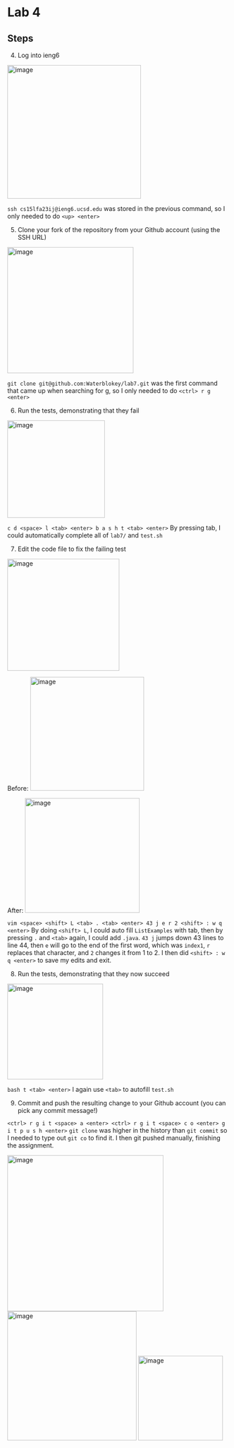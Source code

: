 # Lab 4

## Steps
4. Log into ieng6

<img width="303" alt="image" src="https://github.com/Waterblokey/cse15l-lab-reports/assets/118576768/d9da77e2-e03c-4630-9dd1-715f4c37ea29">

`ssh cs15lfa23ij@ieng6.ucsd.edu` was stored in the previous command, so I only needed to do `<up> <enter> `

5. Clone your fork of the repository from your Github account (using the SSH URL)
<img width="286" alt="image" src="https://github.com/Waterblokey/cse15l-lab-reports/assets/118576768/c1a60b90-4341-4c2b-b16d-3bba43654544">

`git clone git@github.com:Waterblokey/lab7.git` was the first command that came up when searching for g, so I only needed to do `<ctrl> r g <enter>`


6. Run the tests, demonstrating that they fail
<img width="221" alt="image" src="https://github.com/Waterblokey/cse15l-lab-reports/assets/118576768/d3416c20-8e09-4aa8-af7a-88ce14a79ad6">

`c d <space> l <tab> <enter> b a s h t <tab> <enter>` By pressing tab, I could automatically complete all of `lab7/` and `test.sh`

7. Edit the code file to fix the failing test
<img width="254" alt="image" src="https://github.com/Waterblokey/cse15l-lab-reports/assets/118576768/d9ed0f65-253b-4aed-82d6-9abe8fafd495">

Before:
<img width="258" alt="image" src="https://github.com/Waterblokey/cse15l-lab-reports/assets/118576768/84fcbf5e-e974-4d43-8f15-5134ace89e56">

After:
<img width="260" alt="image" src="https://github.com/Waterblokey/cse15l-lab-reports/assets/118576768/b0e8ba53-739c-42c2-8c2e-4451a1c6507c">


`vim <space> <shift> L <tab> . <tab> <enter> 43 j e r 2 <shift> : w q <enter>` By doing `<shift> L`, I could auto fill `ListExamples` with tab, then by pressing `.` and `<tab>` again, I could add `.java`. `43 j` jumps down 43 lines to line 44, then `e` will go to the end of the first word, which was `index1`, `r` replaces that character, and `2` changes it from 1 to 2. I then did `<shift> : w q <enter>` to save my edits and exit.

8. Run the tests, demonstrating that they now succeed
<img width="217" alt="image" src="https://github.com/Waterblokey/cse15l-lab-reports/assets/118576768/081aa626-e063-479e-9d63-287622eb9e7c">

`bash t <tab> <enter>` I again use `<tab>` to autofill `test.sh`

9. Commit and push the resulting change to your Github account (you can pick any commit message!)
    
`<ctrl> r g i t <space> a <enter> <ctrl> r g i t <space> c o <enter> g i t p u s h <enter>` `git clone` was higher in the history than `git commit` so I needed to type out `git co` to find it. I then git pushed manually, finishing the assignment.

<img width="354" alt="image" src="https://github.com/Waterblokey/cse15l-lab-reports/assets/118576768/322490e1-8a18-4cb8-9249-9f05887199cf">


<img width="293" alt="image" src="https://github.com/Waterblokey/cse15l-lab-reports/assets/118576768/b77ee98d-3b96-4676-b732-cf930e1c77c9">

<img width="192" alt="image" src="https://github.com/Waterblokey/cse15l-lab-reports/assets/118576768/c95b3763-3afe-425f-905a-c5e132f80509">
